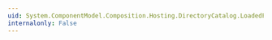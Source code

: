 ```yaml
---
uid: System.ComponentModel.Composition.Hosting.DirectoryCatalog.LoadedFiles
internalonly: False
---
```

